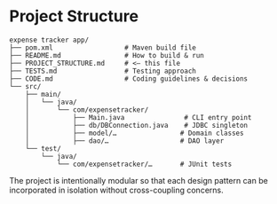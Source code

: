 # Project Structure

```
expense tracker app/
├── pom.xml                  # Maven build file
├── README.md                # How to build & run
├── PROJECT_STRUCTURE.md     # <— this file
├── TESTS.md                 # Testing approach
├── CODE.md                  # Coding guidelines & decisions
└── src/
    ├── main/
    │   └── java/
    │       └── com/expensetracker/
    │           ├── Main.java               # CLI entry point
    │           ├── db/DBConnection.java    # JDBC singleton
    │           ├── model/…                # Domain classes
    │           ├── dao/…                  # DAO layer
    └── test/
        └── java/
            └── com/expensetracker/…       # JUnit tests
```

The project is intentionally modular so that each design pattern can be incorporated in isolation without cross-coupling concerns.
